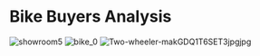 #                Bike Buyers Analysis

 ![showroom5](https://user-images.githubusercontent.com/98824022/177540035-a01c964c-06bc-49e2-b394-b79b23eb5073.jpg)
 ![bike_0](https://user-images.githubusercontent.com/98824022/177540234-b65556cd-ab05-4a34-a2f8-51cf19b61466.jpg)
![Two-wheeler-makGDQ1T6SET3jpgjpg](https://user-images.githubusercontent.com/98824022/177541423-b807ce30-6ff1-4753-ab6e-814b364bccd7.jpg)
